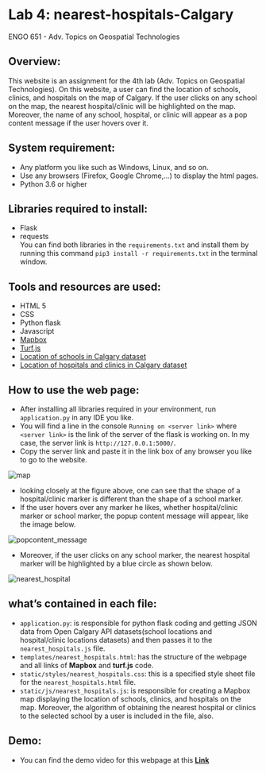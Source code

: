# Lab 4: nearest-hospitals-Calgary

ENGO 651 - Adv. Topics on Geospatial Technologies

## Overview:
This website is an assignment for the 4th lab (Adv. Topics on Geospatial Technologies). On this website, a user can find the location of schools, clinics, and hospitals on the map of Calgary. If the user clicks on any school on the map, the nearest hospital/clinic will be highlighted on the map. Moreover, the name of any school, hospital, or clinic will appear as a pop content message if the user hovers over it. 

## System requirement:
- Any platform you like such as Windows, Linux, and so on. 
- Use any browsers (Firefox, Google Chrome,...) to display the html pages. 
- Python 3.6 or higher

## Libraries required to install:
- Flask 
- requests <br>
You can find both libraries in the `requirements.txt` and install them by running this command `pip3 install -r requirements.txt` in the terminal window.

## Tools and resources are used:
- HTML 5
- CSS
- Python flask 
- Javascript
- [Mapbox](https://docs.mapbox.com/)
- [Turf.js](https://docs.mapbox.com/help/tutorials/analysis-with-turf/)
- [Location of schools in Calgary dataset](https://data.calgary.ca/Services-and-Amenities/School-Locations/fd9t-tdn2)
- [Location of hospitals and clinics in Calgary dataset](https://data.calgary.ca/Services-and-Amenities/Calgary-Health-Clinics-and-Hospitals/pp67-7mf4)

## How to use the web page:
* After installing all libraries required in your environment, run `application.py` in any IDE you like.
* You will find a line in the console `Running on <server link>` where `<server link>` is the link of the server of the flask is working on. In my case, the server link is `http://127.0.0.1:5000/`. 
* Copy the server link and paste it in the link box of any browser you like to go to the website.

![map](https://user-images.githubusercontent.com/26576895/111608400-d8d28a00-87e1-11eb-816b-f7ad5e461e6f.JPG)

* looking closely at the figure above, one can see that the shape of a hospital/clinic marker is different than the shape of a school marker. 
* If the user hovers over any marker he likes, whether hospital/clinic marker or school marker, the popup content message will appear, like the image below.

![popcontent_message](https://user-images.githubusercontent.com/26576895/111609093-9d848b00-87e2-11eb-9b30-a3082c36fba4.png)

* Moreover, if the user clicks on any school marker, the nearest hospital marker will be highlighted by a blue circle as shown below.

![nearest_hospital](https://user-images.githubusercontent.com/26576895/111619604-73d16100-87ee-11eb-9370-7502a192a442.JPG)

## what’s contained in each file:
- `application.py`: is responsible for python flask coding and getting JSON data from Open Calgary API datasets(school locations and hospital/clinic locations datasets) and then passes it to the `nearest_hospitals.js` file.
- `templates/nearest_hospitals.html`: has the structure of the webpage and all links of **Mapbox** and **turf.js** code.   
- `static/styles/nearest_hospitals.css`: this is a specified style sheet file for the `nearest_hospitals.html` file.
- `static/js/nearest_hospitals.js`: is responsible for creating a Mapbox map displaying the location of schools, clinics, and hospitals on the map. Moreover, the algorithm of obtaining the nearest hospital or clinics to the selected school by a user is included in the file, also.

## Demo:
- You can find the demo video for this webpage at this [**Link**]()

